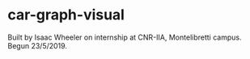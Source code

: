 # car-graph-visual

Built by Isaac Wheeler on internship at CNR-IIA, Montelibretti campus. Begun 23/5/2019.  

